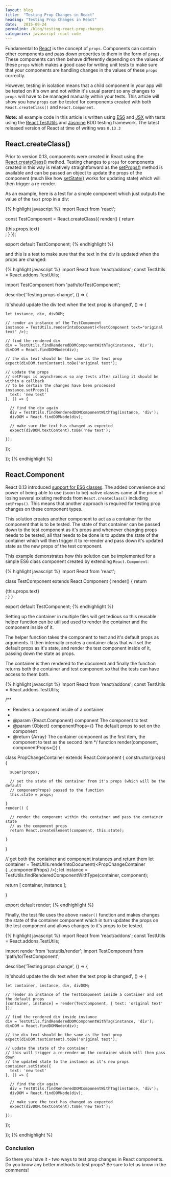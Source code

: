 ```yaml
---
layout: blog
title:  "Testing Prop Changes in React"
heading: "Testing Prop Changes in React"
date:   2015-09-24
permalink: /blog/testing-react-prop-changes
categories: javascript react code
---
```


Fundamental to [React](http://facebook.github.io/react/) is the concept of `props`. Components can contain other 
components and pass down properties to them in the form of `props`. These components can then behave differently
depending on the values of these `props` which makes a good case for writing unit tests to make sure that
your components are handling changes in the values of these `props` correctly.

However, testing in isolation means that a child component in your app will be tested on it's own and not within it's 
usual parent so any changes to `props` will have to be managed manually within your tests. This article will show you
how `props` can be tested for components created with both `React.createClass()` and `React.Component`.

<!--break-->

<div class="note well well-sm">
  <strong>Note:</strong> all example code in this article is written using <a href="https://github.com/lukehoban/es6features">ES6</a> and 
  <a href="https://facebook.github.io/react/docs/jsx-in-depth.html">JSX</a> with tests using the
  <a href="https://facebook.github.io/react/docs/test-utils.html">React TestUtils</a> and 
  <a href="http://jasmine.github.io/">Jasmine</a> BDD testing framework. The latest released version of React
  at time of writing was <code>0.13.3</code>
</div>

## React.createClass()

Prior to version 0.13, components were created in React using the [React.createClass()](http://facebook.github.io/react/docs/top-level-api.html#react.createclass) method.
Testing changes to `props` for components created in this way is relatively straightforward as the [setProps()](http://facebook.github.io/react/docs/component-api.html#setprops) method 
is available and can be passed an object to update the props of the component (much like how [setState()](http://facebook.github.io/react/docs/component-api.html#setprops) works for updating state)
which will then trigger a re-render.

As an example, here is a test for a simple component which just outputs the value of the `text` prop in a div:

{% highlight javascript %}
import React from 'react';

const TestComponent = React.createClass({
  render() {
    return <div>{this.props.text}</div>;
  }
});

export default TestComponent;
{% endhighlight %}

and this is a test to make sure that the text in the div is updated when the props are changed:

{% highlight javascript %}
import React from 'react/addons';
const TestUtils = React.addons.TestUtils;

import TestComponent from 'path/to/TestComponent';

describe('Testing props change', () => {

  it('should update the div text when the text prop is changed', () => {
  
    let instance, div, divDOM;
  
    // render an instance of the TestComponent
    instance = TestUtils.renderIntoDocument(<TestComponent text="original text" />);
    
    // find the rendered div
    div = TestUtils.findRenderedDOMComponentWithTag(instance, 'div');
    divDOM = React.findDOMNode(div);
    
    // the div text should be the same as the text prop
    expect(divDOM.textContent).toBe('original text');
    
    // update the props
    // setProps is asynchronous so any tests after calling it should be within a callback
    // to be certain the changes have been processed
    instance.setProps({
      text: 'new text'
    }, () => {      
      
      // find the div again
      div = TestUtils.findRenderedDOMComponentWithTag(instance, 'div');
      divDOM = React.findDOMNode(div);
      
      // make sure the text has changed as expected
      expect(divDOM.textContent).toBe('new text');
      
    });
  
  });

});
{% endhighlight %}

## React.Component

React 0.13 introduced [support for ES6 classes](https://facebook.github.io/react/blog/2015/01/27/react-v0.13.0-beta-1.html).
The added convenience and power of being able to use (soon to be) native classes came at the price of losing several existing methods
from `React.createClass()` including `setProps()`. This means that another approach is required for testing prop changes on these
component types.

This solution creates another component to act as a container for the component that is to be tested. The state of 
that container can be passed down to the test component as it's props and whenever changing props needs to be tested, all that needs
to be done is to update the state of the container which will then trigger it to re-render and pass down it's updated state as the
new props of the test component.

This example demonstrates how this solution can be implemented for a simple ES6 class component created by extending `React.Component`: 

{% highlight javascript %}
import React from 'react';

class TestComponent extends React.Component {
  render() {
    return <div>{this.props.text}</div>;
  }
}

export default TestComponent;
{% endhighlight %}

Setting up the container in multiple files will get tedious so this reusable helper function can be utilised  used to render the 
container and the component inside of it.

The helper function takes the component to test and it's default props as arguments. It then internally creates a container class 
that will set the default props as it's state, and render the test component inside of it, passing down the state as props.

The container is then rendered to the document and finally the function returns both the container and test component so that
the tests can have access to them both.

{% highlight javascript %}
import React from 'react/addons';
const TestUtils = React.addons.TestUtils;

/**
 * Renders a component inside of a container
 * 
 * @param {React.Component} component The component to test
 * @param {Object} componentProps={}  The default props to set on the component
 * @return {Array} The container component as the first item, the component to test as the second item
 */
function render(component, componentProps={}) {

  class PropChangeContainer extends React.Component {
    constructor(props) {
    
      super(props);
      
      // set the state of the container from it's props (which will be the default
      // componentProps) passed to the function
      this.state = props;
      
    }
    render() {
    
      // render the component within the container and pass the container state
      // as the component props
      return React.createElement(component, this.state);
      
    }
  }

  // get both the container and component instances and return them
  let container = TestUtils.renderIntoDocument(<PropChangeContainer {...componentProps} />);
  let instance = TestUtils.findRenderedComponentWithType(container, component);

  return [
    container,
    instance
  ];

}

export default render;
{% endhighlight %}

Finally, the test file uses the above `render()` function and makes changes the state of the container component which in turn 
updates the props on the test component and allows changes to it's props to be tested.

{% highlight javascript %}
import React from 'react/addons';
const TestUtils = React.addons.TestUtils;

import render from 'testutils/render';
import TestComponent from 'path/to/TestComponent';

describe('Testing props change', () => {

  it('should update the div text when the text prop is changed', () => {
  
    let container, instance, div, divDOM;
  
    // render an instance of the TestComponent inside a container and set the default props
    [container, instance] = render(TestComponent, { text: 'original text' });
    
    // find the rendered div inside instance
    div = TestUtils.findRenderedDOMComponentWithTag(instance, 'div');
    divDOM = React.findDOMNode(div);
    
    // the div text should be the same as the text prop
    expect(divDOM.textContent).toBe('original text');
    
    // update the state of the container
    // this will trigger a re-render on the container which will then pass down 
    // the updated state to the instance as it's new props
    container.setState({
      text: 'new text'
    }, () => {      
      
      // find the div again
      div = TestUtils.findRenderedDOMComponentWithTag(instance, 'div');
      divDOM = React.findDOMNode(div);
      
      // make sure the text has changed as expected
      expect(divDOM.textContent).toBe('new text');
      
    });
  
  });

});
{% endhighlight %}

### Conclusion

So there you have it - two ways to test prop changes in React components.
Do you know any better methods to test props? Be sure to let us know in the comments!